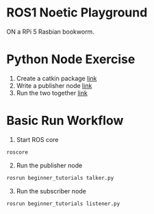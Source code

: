 # ROS1 Noetic Playground

ON a RPi 5 Rasbian bookworm.

# Python Node Exercise

1. Create a catkin package [link](http://wiki.ros.org/ROS/Tutorials/CreatingPackage)
2. Write a publisher node [link](http://wiki.ros.org/ROS/Tutorials/WritingPublisherSubscriber%28python%29)
3. Run the two together [link](http://wiki.ros.org/ROS/Tutorials/ExaminingPublisherSubscriber)


# Basic Run Workflow

1. Start ROS core
```bash
roscore
```

2. Run the publisher node
```bash
rosrun beginner_tutorials talker.py
```

3. Run the subscriber node
```bash
rosrun beginner_tutorials listener.py 
```